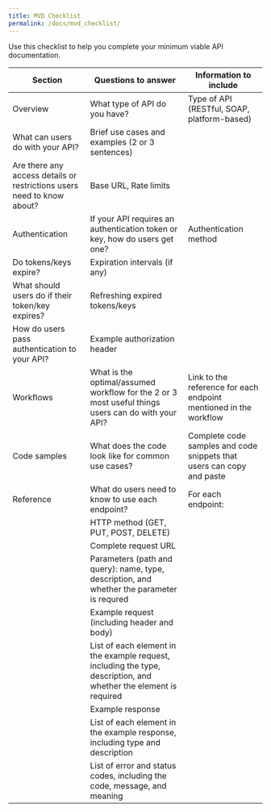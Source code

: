 ```yaml
---
title: MVD Checklist
permalink: /docs/mvd_checklist/
---
```



Use this checklist to help you complete your minimum viable API documentation.

Section | Questions to answer | Information to include
------- | ------------------- | ----------------------
Overview | What type of API do you have? | Type of API (RESTful, SOAP, platform-based)
| What can users do with your API? | Brief use cases and examples (2 or 3 sentences)
| Are there any access details or restrictions users need to know about? | Base URL, Rate limits
Authentication | If your API requires an authentication token or key, how do users get one? | Authentication method
| Do tokens/keys expire? | Expiration intervals (if any)
| What should users do if their token/key expires? | Refreshing expired tokens/keys
| How do users pass authentication to your API? | Example authorization header
Workflows | What is the optimal/assumed workflow for the 2 or 3 most useful things users can do with your API? | Link to the reference for each endpoint mentioned in the workflow
Code samples | What does the code look like for common use cases? | Complete code samples and code snippets that users can copy and paste
Reference | What do users need to know to use each endpoint? | For each endpoint:
| | HTTP method (GET, PUT, POST, DELETE)
| | Complete request URL
| | Parameters (path and query): name, type, description, and whether the parameter is requred
| | Example request (including header and body)
| | List of each element in the example request, including the type, description, and whether the element is required
| | Example response
| | List of each element in the example response, including type and description
| | List of error and status codes, including the code, message, and meaning
